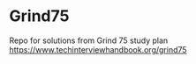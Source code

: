 # Grind75
Repo for solutions from Grind 75 study plan
https://www.techinterviewhandbook.org/grind75
